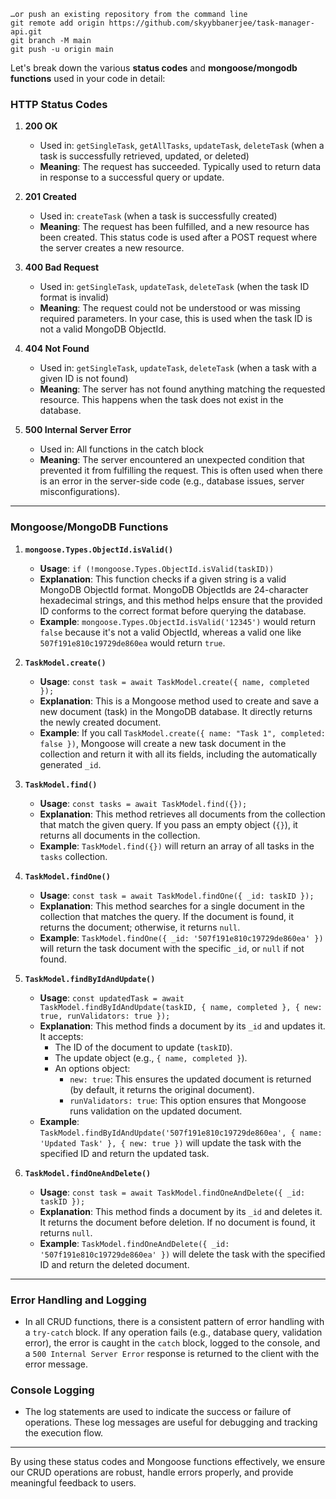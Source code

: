 ```shell
…or push an existing repository from the command line
git remote add origin https://github.com/skyybbanerjee/task-manager-api.git
git branch -M main
git push -u origin main
```

Let's break down the various **status codes** and **mongoose/mongodb functions** used in your code in detail:

### **HTTP Status Codes**

1. **200 OK**
   - Used in: `getSingleTask`, `getAllTasks`, `updateTask`, `deleteTask` (when a task is successfully retrieved, updated, or deleted)
   - **Meaning**: The request has succeeded. Typically used to return data in response to a successful query or update.

2. **201 Created**
   - Used in: `createTask` (when a task is successfully created)
   - **Meaning**: The request has been fulfilled, and a new resource has been created. This status code is used after a POST request where the server creates a new resource.

3. **400 Bad Request**
   - Used in: `getSingleTask`, `updateTask`, `deleteTask` (when the task ID format is invalid)
   - **Meaning**: The request could not be understood or was missing required parameters. In your case, this is used when the task ID is not a valid MongoDB ObjectId.

4. **404 Not Found**
   - Used in: `getSingleTask`, `updateTask`, `deleteTask` (when a task with a given ID is not found)
   - **Meaning**: The server has not found anything matching the requested resource. This happens when the task does not exist in the database.

5. **500 Internal Server Error**
   - Used in: All functions in the catch block
   - **Meaning**: The server encountered an unexpected condition that prevented it from fulfilling the request. This is often used when there is an error in the server-side code (e.g., database issues, server misconfigurations).

---

### **Mongoose/MongoDB Functions**

1. **`mongoose.Types.ObjectId.isValid()`**
   - **Usage**: `if (!mongoose.Types.ObjectId.isValid(taskID))`
   - **Explanation**: This function checks if a given string is a valid MongoDB ObjectId format. MongoDB ObjectIds are 24-character hexadecimal strings, and this method helps ensure that the provided ID conforms to the correct format before querying the database.
   - **Example**: `mongoose.Types.ObjectId.isValid('12345')` would return `false` because it's not a valid ObjectId, whereas a valid one like `507f191e810c19729de860ea` would return `true`.

2. **`TaskModel.create()`**
   - **Usage**: `const task = await TaskModel.create({ name, completed });`
   - **Explanation**: This is a Mongoose method used to create and save a new document (task) in the MongoDB database. It directly returns the newly created document.
   - **Example**: If you call `TaskModel.create({ name: "Task 1", completed: false })`, Mongoose will create a new task document in the collection and return it with all its fields, including the automatically generated `_id`.

3. **`TaskModel.find()`**
   - **Usage**: `const tasks = await TaskModel.find({});`
   - **Explanation**: This method retrieves all documents from the collection that match the given query. If you pass an empty object (`{}`), it returns all documents in the collection.
   - **Example**: `TaskModel.find({})` will return an array of all tasks in the `tasks` collection.

4. **`TaskModel.findOne()`**
   - **Usage**: `const task = await TaskModel.findOne({ _id: taskID });`
   - **Explanation**: This method searches for a single document in the collection that matches the query. If the document is found, it returns the document; otherwise, it returns `null`.
   - **Example**: `TaskModel.findOne({ _id: '507f191e810c19729de860ea' })` will return the task document with the specific `_id`, or `null` if not found.

5. **`TaskModel.findByIdAndUpdate()`**
   - **Usage**: `const updatedTask = await TaskModel.findByIdAndUpdate(taskID, { name, completed }, { new: true, runValidators: true });`
   - **Explanation**: This method finds a document by its `_id` and updates it. It accepts:
     - The ID of the document to update (`taskID`).
     - The update object (e.g., `{ name, completed }`).
     - An options object:
       - `new: true`: This ensures the updated document is returned (by default, it returns the original document).
       - `runValidators: true`: This option ensures that Mongoose runs validation on the updated document.
   - **Example**: `TaskModel.findByIdAndUpdate('507f191e810c19729de860ea', { name: 'Updated Task' }, { new: true })` will update the task with the specified ID and return the updated task.

6. **`TaskModel.findOneAndDelete()`**
   - **Usage**: `const task = await TaskModel.findOneAndDelete({ _id: taskID });`
   - **Explanation**: This method finds a document by its `_id` and deletes it. It returns the document before deletion. If no document is found, it returns `null`.
   - **Example**: `TaskModel.findOneAndDelete({ _id: '507f191e810c19729de860ea' })` will delete the task with the specified ID and return the deleted document.

---

### **Error Handling and Logging**

- In all CRUD functions, there is a consistent pattern of error handling with a `try-catch` block. If any operation fails (e.g., database query, validation error), the error is caught in the `catch` block, logged to the console, and a `500 Internal Server Error` response is returned to the client with the error message.

### **Console Logging**
- The log statements are used to indicate the success or failure of operations. These log messages are useful for debugging and tracking the execution flow.

---

By using these status codes and Mongoose functions effectively, we ensure our CRUD operations are robust, handle errors properly, and provide meaningful feedback to users.